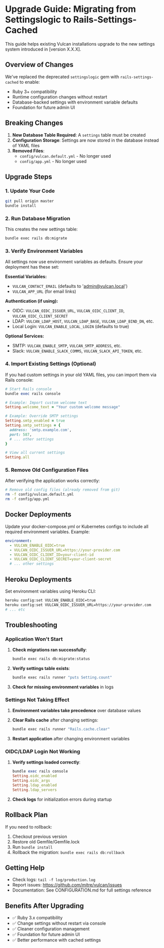 # Upgrade Guide: Migrating from Settingslogic to Rails-Settings-Cached

This guide helps existing Vulcan installations upgrade to the new settings system introduced in [version X.X.X].

## Overview of Changes

We've replaced the deprecated `settingslogic` gem with `rails-settings-cached` to enable:
- Ruby 3+ compatibility
- Runtime configuration changes without restart
- Database-backed settings with environment variable defaults
- Foundation for future admin UI

## Breaking Changes

1. **New Database Table Required**: A `settings` table must be created
2. **Configuration Storage**: Settings are now stored in the database instead of YAML files
3. **Removed Files**:
   - `config/vulcan.default.yml` - No longer used
   - `config/app.yml` - No longer used

## Upgrade Steps

### 1. Update Your Code

```bash
git pull origin master
bundle install
```

### 2. Run Database Migration

This creates the new settings table:

```bash
bundle exec rails db:migrate
```

### 3. Verify Environment Variables

All settings now use environment variables as defaults. Ensure your deployment has these set:

**Essential Variables:**
- `VULCAN_CONTACT_EMAIL` (defaults to 'admin@vulcan.local')
- `VULCAN_APP_URL` (for email links)

**Authentication (if using):**
- OIDC: `VULCAN_OIDC_ISSUER_URL`, `VULCAN_OIDC_CLIENT_ID`, `VULCAN_OIDC_CLIENT_SECRET`
- LDAP: `VULCAN_LDAP_HOST`, `VULCAN_LDAP_BASE`, `VULCAN_LDAP_BIND_DN`, etc.
- Local Login: `VULCAN_ENABLE_LOCAL_LOGIN` (defaults to true)

**Optional Services:**
- SMTP: `VULCAN_ENABLE_SMTP`, `VULCAN_SMTP_ADDRESS`, etc.
- Slack: `VULCAN_ENABLE_SLACK_COMMS`, `VULCAN_SLACK_API_TOKEN`, etc.

### 4. Import Existing Settings (Optional)

If you had custom settings in your old YAML files, you can import them via Rails console:

```ruby
# Start Rails console
bundle exec rails console

# Example: Import custom welcome text
Setting.welcome_text = "Your custom welcome message"

# Example: Override SMTP settings
Setting.smtp_enabled = true
Setting.smtp_settings = {
  address: 'smtp.example.com',
  port: 587,
  # ... other settings
}

# View all current settings
Setting.all
```

### 5. Remove Old Configuration Files

After verifying the application works correctly:

```bash
# Remove old config files (already removed from git)
rm -f config/vulcan.default.yml
rm -f config/app.yml
```

## Docker Deployments

Update your docker-compose.yml or Kubernetes configs to include all required environment variables. Example:

```yaml
environment:
  - VULCAN_ENABLE_OIDC=true
  - VULCAN_OIDC_ISSUER_URL=https://your-provider.com
  - VULCAN_OIDC_CLIENT_ID=your-client-id
  - VULCAN_OIDC_CLIENT_SECRET=your-client-secret
  # ... other settings
```

## Heroku Deployments

Set environment variables using Heroku CLI:

```bash
heroku config:set VULCAN_ENABLE_OIDC=true
heroku config:set VULCAN_OIDC_ISSUER_URL=https://your-provider.com
# ... etc
```

## Troubleshooting

### Application Won't Start

1. **Check migrations ran successfully**:
   ```bash
   bundle exec rails db:migrate:status
   ```

2. **Verify settings table exists**:
   ```bash
   bundle exec rails runner "puts Setting.count"
   ```

3. **Check for missing environment variables** in logs

### Settings Not Taking Effect

1. **Environment variables take precedence** over database values
2. **Clear Rails cache** after changing settings:
   ```bash
   bundle exec rails runner "Rails.cache.clear"
   ```

3. **Restart application** after changing environment variables

### OIDC/LDAP Login Not Working

1. **Verify settings loaded correctly**:
   ```ruby
   bundle exec rails console
   Setting.oidc_enabled
   Setting.oidc_args
   Setting.ldap_enabled
   Setting.ldap_servers
   ```

2. **Check logs** for initialization errors during startup

## Rollback Plan

If you need to rollback:

1. Checkout previous version
2. Restore old Gemfile/Gemfile.lock
3. Run `bundle install`
4. Rollback the migration: `bundle exec rails db:rollback`

## Getting Help

- Check logs: `tail -f log/production.log`
- Report issues: https://github.com/mitre/vulcan/issues
- Documentation: See CONFIGURATION.md for full settings reference

## Benefits After Upgrading

- ✅ Ruby 3.x compatibility
- ✅ Change settings without restart via console
- ✅ Cleaner configuration management
- ✅ Foundation for future admin UI
- ✅ Better performance with cached settings